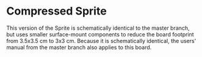 # Compressed Sprite
 This version of the Sprite is schematically identical to the master branch, but uses smaller surface-mount components to reduce the board footprint from 3.5x3.5 cm to 3x3 cm. Because it is schematically identical, the users' manual from the master branch also applies to this board.


